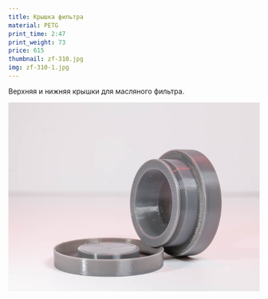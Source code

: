 ```yaml
---
title: Крышка фильтра
material: PETG
print_time: 2:47
print_weight: 73
price: 615
thumbnail: zf-310.jpg
img: zf-310-1.jpg
---
```


Верхняя и нижняя крышки для масляного фильтра.

![ZF-310](/assets/printed/zf-310-2.jpg)
